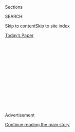 <div id="app">

<div>

<div>

<div>

<div class="NYTAppHideMasthead css-1q2w90k e1suatyy0">

<div class="section css-ui9rw0 e1suatyy2">

<div class="css-eph4ug er09x8g0">

<div class="css-6n7j50">

</div>

<span class="css-1dv1kvn">Sections</span>

<div class="css-10488qs">

<span class="css-1dv1kvn">SEARCH</span>

</div>

[Skip to content](#site-content)[Skip to site
index](#site-index)

</div>

<div class="css-10698na e1huz5gh0">

</div>

</div>

<div id="masthead-bar-one" class="section hasLinks css-15hmgas e1csuq9d3">

<div class="css-uqyvli e1csuq9d0">

</div>

<div class="css-1uqjmks e1csuq9d1">

</div>

<div class="css-9e9ivx">

[](https://myaccount.nytimes3xbfgragh.onion/auth/login?response_type=cookie&client_id=vi)

</div>

<div class="css-1bvtpon e1csuq9d2">

[Today’s
Paper](https://www.nytimes3xbfgragh.onion/section/todayspaper)

</div>

</div>

</div>

</div>

<div data-aria-hidden="false">

<div id="site-content" data-role="main">

<div>

<div class="css-1aor85t" style="opacity:0.000000001;z-index:-1;visibility:hidden">

<div class="css-1hqnpie">

<div class="css-epjblv">

<span class="css-17xtcya">[Opinion](/section/opinion)</span><span class="css-x15j1o">|</span><span class="css-fwqvlz">Kids
Can Learn to Love Learning, Even Over
Zoom</span>

</div>

<div class="css-k008qs">

<div class="css-1iwv8en">

<span class="css-18z7m18"></span>

<div>

</div>

</div>

<span class="css-1n6z4y">https://nyti.ms/2Zf2xfe</span>

<div class="css-1705lsu">

<div class="css-4xjgmj">

<div class="css-4skfbu" data-role="toolbar" data-aria-label="Social Media Share buttons, Save button, and Comments Panel with current comment count" data-testid="share-tools">

  - 
  - 
  - 
  - 
    
    <div class="css-6n7j50">
    
    </div>

  - 

</div>

</div>

</div>

</div>

</div>

</div>

<div class="css-13pd83m">

</div>

<div id="top-wrapper" class="css-1sy8kpn">

<div id="top-slug" class="css-l9onyx">

Advertisement

</div>

[Continue reading the main
story](#after-top)

<div class="ad top-wrapper" style="text-align:center;height:100%;display:block;min-height:250px">

<div id="top" class="place-ad" data-position="top" data-size-key="top">

</div>

</div>

<div id="after-top">

</div>

</div>

<div>

<div class="css-v5btjw etb61u70">

<div class="css-v05ibm etb61u71">

[Opinion](/section/opinion)

</div>

</div>

<div id="sponsor-wrapper" class="css-1hyfx7x">

<div id="sponsor-slug" class="css-19vbshk">

Supported by

</div>

[Continue reading the main
story](#after-sponsor)

<div id="sponsor" class="ad sponsor-wrapper" style="text-align:center;height:100%;display:block">

</div>

<div id="after-sponsor">

</div>

</div>

<div class="css-186x18t">

</div>

<div class="css-1vkm6nb ehdk2mb0">

# Kids Can Learn to Love Learning, Even Over Zoom

</div>

There are ways for teachers to nurture curiosity — and they’re
especially important in online classes.

<div class="css-18e8msd">

<div class="css-vp77d3 epjyd6m0">

<div class="css-1baulvz">

By [<span class="css-1baulvz" itemprop="name">Adam
Grant</span>](https://www.nytimes3xbfgragh.onion/column/adam-grant) and
<span class="css-1baulvz last-byline" itemprop="name">Allison Sweet
Grant</span>

<div class="css-8atqhb">

Dr. Grant, a contributing opinion writer, and Ms. Grant, a psychiatric
nurse practitioner, are the authors of “[Leif and the
Fall](https://www.amazon.com/Leif-Fall-Allison-Sweet-Grant/dp/1984815490).”

</div>

</div>

</div>

  - Sept. 7,
    2020

  - 
    
    <div class="css-4xjgmj">
    
    <div class="css-d8bdto" data-role="toolbar" data-aria-label="Social Media Share buttons, Save button, and Comments Panel with current comment count" data-testid="share-tools">
    
      - 
      - 
      - 
      - 
        
        <div class="css-6n7j50">
        
        </div>
    
      - 
    
    </div>
    
    </div>

</div>

<div class="css-79elbk" data-testid="photoviewer-wrapper">

<div class="css-z3e15g" data-testid="photoviewer-wrapper-hidden">

</div>

<div class="css-1a48zt4 ehw59r15" data-testid="photoviewer-children">

![<span class="css-16f3y1r e13ogyst0" data-aria-hidden="true">A 6th
grader attends his virtual school lesson at home in Burtonsville,
Maryland.</span><span class="css-cnj6d5 e1z0qqy90" itemprop="copyrightHolder"><span class="css-1ly73wi e1tej78p0">Credit...</span><span><span>Shawn
Thew/EPA, via
Shutterstock</span></span></span>](https://static01.graylady3jvrrxbe.onion/images/2020/09/07/opinion/07GrantGrant/merlin_176457990_b2a256b0-eb8d-465d-822e-5606a4a58049-articleLarge.jpg?quality=75&auto=webp&disable=upscale)

</div>

</div>

</div>

<div class="section meteredContent css-1r7ky0e" name="articleBody" itemprop="articleBody">

<div class="css-1fanzo5 StoryBodyCompanionColumn">

<div class="css-53u6y8">

“Can independently mute and unmute himself when requested to do so.”
That’s praise we never expected to see a year ago on our son’s
kindergarten report card. We’re so proud.

As the new school year begins, many students are learning virtually,
either by personal choice or requirement — and many parents and teachers
are concerned that students will fall behind in their knowledge. But a
greater risk to our students may be that they lose their curiosity.

Whether students are in kindergarten or college, knowledge is always
attainable. Teachers can and will catch kids up on their multiplication
tables and periodic tables. But in school and in life, success depends
less on how much we know than on how much we want to learn. One of the
highest aims of education is to cultivate and sustain the intrinsic
motivation to learn.

A classic
[study](https://www.amazon.com/Developing-Talent-Young-People-Benjamin/dp/034531509X)
found that world-class artists, athletes, musicians and scientists
typically had an early coach or teacher who made learning fun and
motivated them to hone their skills. An
[analysis](https://psycnet.apa.org/buy/2014-03897-001) of 125 studies of
nearly 200,000 students found that the more the students enjoyed
learning, the better they performed from elementary school all the way
to college. Students with high levels of [intellectual
curiosity](https://journals.sagepub.com/doi/abs/10.1177/1745691611421204)
get [better grades](https://psycnet.apa.org/record/2017-57172-001) than
their peers, even after controlling for their IQ and work ethic.

</div>

</div>

<div class="css-1fanzo5 StoryBodyCompanionColumn">

<div class="css-53u6y8">

Unfortunately, remote learning can stifle curiosity. For students, it’s
easy to zone out. Staring at a screen all day can be exhausting. For
teachers, transmitting excitement into a webcam is not a simple task: it
can feel like talking into a black hole. Technical difficulties mean
that key points get lost and even brief communication delays can make
students
[seem](https://www.sciencedirect.com/science/article/abs/pii/S1071581914000287)
disengaged, crushing rapport and killing timing.

Still, there are ways for teachers to nurture interest in learning — and
they’re especially important in online classes. Three key principles are
mystery, exploration and meaning.

Curiosity begins with a mystery: a gap between what we understand and
what we want to find out. Behavioral economists
[argue](https://books.google.com/books?id=vGmVroMwC0cC&lpg=PA169&ots=qwPbpCAlAj&dq=%22scientists%20are%20relieved%20of%20the%20itch%20of%20curiosity%20that%20constantly%22&pg=PA169#v=onepage&q=%22scientists%20are%20relieved%20of%20the%20itch%20of%20curiosity%20that%20constantly%22&f=false)
that an information gap is like an itch. We can’t resist the temptation
to scratch it. Information gaps can motivate us to tear through a
whodunit novel, sit glued to the TV during a quiz show or stare at a
crossword puzzle for hours. Great teachers approach their classes the
same way: They open with a mystery and turn their students into
detectives, sending them off to gather clues.

For example, if you’ve ever watched dolphins closely, you might have
noticed that they’re awake for remarkable stretches of time. A typical
dolphin can stay alert and active 24 hours a day for 15 days straight.
How do they do it?

Given all the challenges of going online, it’s natural for teachers to
focus on just getting through the material. But remote learning is
perfectly suited to mystery — teachers need to find the right puzzles
for students to solve.

</div>

</div>

<div class="css-1fanzo5 StoryBodyCompanionColumn">

<div class="css-53u6y8">

If gaps in knowledge are the seeds of curiosity, exploration is the
sunlight. Hundreds of
[studies](https://www.pnas.org/content/111/23/8410) with thousands of
students have shown that when science, technology and math courses
include active learning, students are less likely to fail and more
likely to excel. A key feature of active learning is interaction. But
too many online classes have students listening to one-way monologues
instead of having two-way dialogues. Too many students are sitting in
front of a screen when they could be exploring out in the world.

Leaving a desk isn’t just fun; it can promote a lasting desire to learn.
In one
[experiment](https://www.tandfonline.com/doi/abs/10.1080/19345747.2015.1086915?journalCode=uree20),
researchers randomly assigned thousands of students to take a museum
field trip. Three weeks later, when the students wrote essays analyzing
pieces of art, those who had visited the museum scored higher in
critical thinking than those who did not make the trip. The museum-goers
made richer observations and more creative associations. They were also
more curious about views that differed from their own. And the benefits
were even more pronounced for students from rural areas and high-poverty
schools.

When field trips aren’t possible, teachers can still take students on
virtual tours and send them off to do hands-on learning projects. In the
past few months, our kids have been lucky to learn from social studies
teachers who challenged them to survey people about their stereotypes of
the elderly, computer science teachers who invited them to design their
own amusement parks, and drama teachers who had them film their own
documentaries.

Meaning is the final piece of the motivation puzzle. Not every lesson
will be riveting; not every class discussion will be electrifying.
However, when students see the real-world consequences of what they are
studying, they’re more likely to stay engaged.

Psychologists [find](https://psycnet.apa.org/buy/2014-38071-001) that
when college students have a purpose for learning beyond the self, they
spend more time on tedious math problems and less time playing video
games and watching viral videos. And high schoolers get better grades in
STEM courses after being randomly assigned to reflect on how the
material would help them help others. That’s a question every teacher
can ask and answer, even over Zoom: Why does this content matter? When
the answer to this question is clear, students are less likely to doze
through class with one eye open.

Or, in the case of dolphins, with one side of their brains open. They
can put one hemisphere of their brains to sleep and leave the other
alert. That’s how they stay active for two weeks straight.

The purpose of school is not just to impart knowledge; it’s to instill a
love of learning. In online schools and hybrid classrooms, that love
doesn’t have to be lost.

One good thing about virtual school is that children are building skills
that will serve them well throughout their lives. Although learning how
to mute and unmute himself is not something we ever thought our
kindergartner would need to know, it’s one of many new skills from
online classes that will continue to come in handy. And for those adults
who are still having trouble with that particular skill (you know who
you are), he’s available for online instruction.

Adam Grant is an organizational psychologist at Wharton and contributing
opinion writer. Allison Sweet Grant is a psychiatric nurse practitioner
and writer. They are married and co-authors of the new children’s book
“[Leif and the
Fall](https://www.amazon.com/Leif-Fall-Allison-Sweet-Grant/dp/1984815490).”

*The Times is committed to publishing* [*a diversity of
letters*](https://www.nytimes3xbfgragh.onion/2019/01/31/opinion/letters/letters-to-editor-new-york-times-women.html)
*to the editor. We’d like to hear what you think about this or any of
our articles. Here are some*
[*tips*](https://help.nytimes3xbfgragh.onion/hc/en-us/articles/115014925288-How-to-submit-a-letter-to-the-editor)*.
And here’s our email:*
[*letters@NYTimes.com*](mailto:letters@NYTimes.com)*.*

*Follow The New York Times Opinion section on*
[*Facebook*](https://www.facebookcorewwwi.onion/nytopinion)*,* [*Twitter
(@NYTopinion)*](http://twitter.com/NYTOpinion) *and*
[*Instagram*](https://www.instagram.com/nytopinion/)*.*

</div>

</div>

</div>

<div>

</div>

<div>

</div>

<div>

</div>

<div>

<div id="bottom-wrapper" class="css-1ede5it">

<div id="bottom-slug" class="css-l9onyx">

Advertisement

</div>

[Continue reading the main
story](#after-bottom)

<div id="bottom" class="ad bottom-wrapper" style="text-align:center;height:100%;display:block;min-height:90px">

</div>

<div id="after-bottom">

</div>

</div>

</div>

</div>

</div>

## Site Index

<div>

</div>

## Site Information Navigation

  - [© <span>2020</span> <span>The New York Times
    Company</span>](https://help.nytimes3xbfgragh.onion/hc/en-us/articles/115014792127-Copyright-notice)

<!-- end list -->

  - [NYTCo](https://www.nytco.com/)
  - [Contact
    Us](https://help.nytimes3xbfgragh.onion/hc/en-us/articles/115015385887-Contact-Us)
  - [Work with us](https://www.nytco.com/careers/)
  - [Advertise](https://nytmediakit.com/)
  - [T Brand Studio](http://www.tbrandstudio.com/)
  - [Your Ad
    Choices](https://www.nytimes3xbfgragh.onion/privacy/cookie-policy#how-do-i-manage-trackers)
  - [Privacy](https://www.nytimes3xbfgragh.onion/privacy)
  - [Terms of
    Service](https://help.nytimes3xbfgragh.onion/hc/en-us/articles/115014893428-Terms-of-service)
  - [Terms of
    Sale](https://help.nytimes3xbfgragh.onion/hc/en-us/articles/115014893968-Terms-of-sale)
  - [Site
    Map](https://spiderbites.nytimes3xbfgragh.onion)
  - [Help](https://help.nytimes3xbfgragh.onion/hc/en-us)
  - [Subscriptions](https://www.nytimes3xbfgragh.onion/subscription?campaignId=37WXW)

</div>

</div>

</div>

</div>
